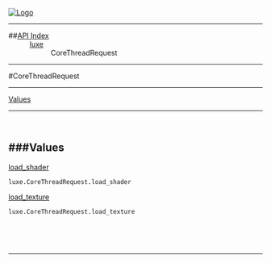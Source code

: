 
[![Logo](../../images/logo.png)](../../index.html)

---


##[API Index](../../api/index.html#luxe)   
&emsp;&emsp;&emsp;[luxe](./)   
&emsp;&emsp;&emsp;&emsp;&emsp;&emsp;CoreThreadRequest

---

#CoreThreadRequest


---


[Values](#Values)   


---

&nbsp;   

<a class="lift" name="Values" ></a>
###Values   
---
<a class="lift" name="load_shader" href="#load_shader">load_shader</a>



`luxe.CoreThreadRequest.load_shader`

<span class="small_desc_flat">  </span>   

<a class="lift" name="load_texture" href="#load_texture">load_texture</a>



`luxe.CoreThreadRequest.load_texture`

<span class="small_desc_flat">  </span>   

&nbsp;   



&nbsp;
&nbsp;
&nbsp;

---  


&nbsp;   
&nbsp;   